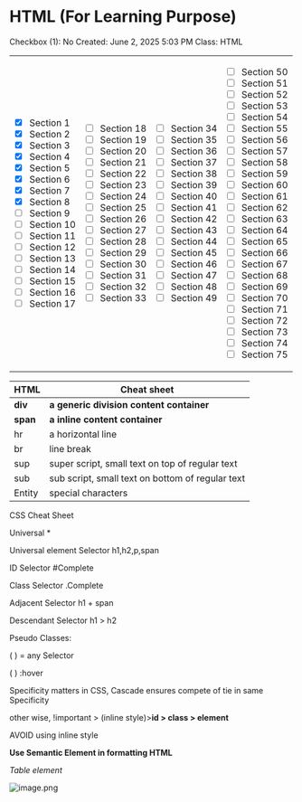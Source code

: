 # HTML (For Learning Purpose)

Checkbox (1): No
Created: June 2, 2025 5:03 PM
Class: HTML

<table>
  <tr>
    <td>

- [x] Section 1  
- [x] Section 2  
- [x] Section 3  
- [x] Section 4  
- [x] Section 5  
- [x] Section 6  
- [x] Section 7  
- [x] Section 8  
- [ ] Section 9  
- [ ] Section 10  
- [ ] Section 11  
- [ ] Section 12  
- [ ] Section 13  
- [ ] Section 14  
- [ ] Section 15  
- [ ] Section 16  
- [ ] Section 17  

</td><td>

- [ ] Section 18  
- [ ] Section 19  
- [ ] Section 20  
- [ ] Section 21  
- [ ] Section 22  
- [ ] Section 23  
- [ ] Section 24  
- [ ] Section 25  
- [ ] Section 26  
- [ ] Section 27  
- [ ] Section 28  
- [ ] Section 29  
- [ ] Section 30  
- [ ] Section 31  
- [ ] Section 32  
- [ ] Section 33  

</td><td>

- [ ] Section 34  
- [ ] Section 35  
- [ ] Section 36  
- [ ] Section 37  
- [ ] Section 38  
- [ ] Section 39  
- [ ] Section 40  
- [ ] Section 41  
- [ ] Section 42  
- [ ] Section 43  
- [ ] Section 44  
- [ ] Section 45  
- [ ] Section 46  
- [ ] Section 47  
- [ ] Section 48  
- [ ] Section 49  

</td><td>

- [ ] Section 50  
- [ ] Section 51  
- [ ] Section 52  
- [ ] Section 53  
- [ ] Section 54  
- [ ] Section 55  
- [ ] Section 56  
- [ ] Section 57  
- [ ] Section 58  
- [ ] Section 59  
- [ ] Section 60  
- [ ] Section 61  
- [ ] Section 62  
- [ ] Section 63  
- [ ] Section 64  
- [ ] Section 65  
- [ ] Section 66  
- [ ] Section 67  
- [ ] Section 68  
- [ ] Section 69  
- [ ] Section 70  
- [ ] Section 71  
- [ ] Section 72  
- [ ] Section 73  
- [ ] Section 74  
- [ ] Section 75  

</td>
  </tr>
</table>

| **HTML** | **Cheat sheet** |
| --- | --- |
| **div** | **a generic division content container** |
| **span** | **a inline content container** |
| hr | a horizontal line |
| br | line break |
| sup | super script, small text on top of regular text |
| sub | sub script, small text on bottom of regular text |
| Entity | special characters |

CSS Cheat Sheet

Universal *

Universal element Selector h1,h2,p,span

ID Selector #Complete

Class Selector .Complete

Adjacent Selector h1 + span

Descendant Selector h1 > h2

Pseudo Classes:

( ) = any Selector

( ) :hover

Specificity matters in CSS, Cascade ensures compete of tie in same Specificity

other wise, !important > (inline style)>**id > class > element**

AVOID using inline style

**Use Semantic Element in formatting HTML**

*Table element*

![image.png](image.png)